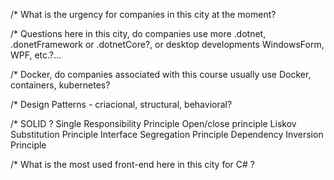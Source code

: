 /* What is the urgency for companies in this city at the moment?

/* Questions here in this city, do companies use more .dotnet, .donetFramework or .dotnetCore?, or desktop developments WindowsForm, WPF, etc.?...

/* Docker, do companies associated with this course usually use Docker, containers, kubernetes?

/* Design Patterns - criacional, structural, behavioral?

/* SOLID ?
   Single Responsibility Principle
   Open/close principle
   Liskov Substitution Principle
   Interface Segregation Principle
   Dependency Inversion Principle


/* What is the most used front-end here in this city for C# ?